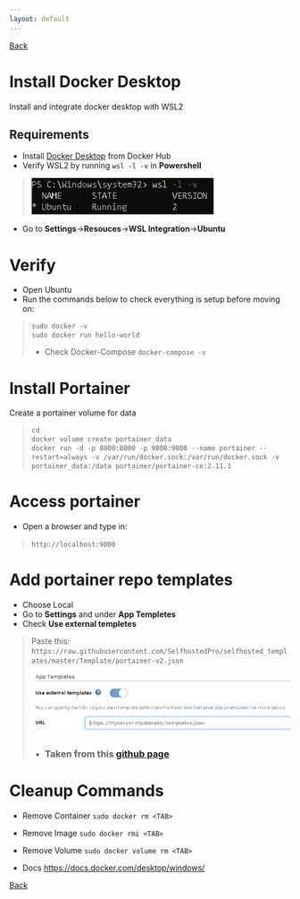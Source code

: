 ```yaml
---
layout: default
---
```

[Back](./)

# Install Docker Desktop
Install and integrate docker desktop with WSL2

## Requirements
- Install [Docker Desktop](https://hub.docker.com/editions/community/docker-ce-desktop-windows/) from Docker Hub
- Verify WSL2 by running ``wsl -l -v`` in **Powershell** 
> ![Powershell-Check](./assets/pwsh_img.PNG)

- Go to **Settings**->**Resouces**->**WSL Integration**->**Ubuntu**

# Verify 
- Open Ubuntu 
- Run the commands below to check everything is setup before moving on:
> ```
> sudo docker -v
> sudo docker run hello-world
> ```
> - Check Docker-Compose
> `docker-compose -v`

# Install Portainer
Create a portainer volume for data
> ```
> cd 
> docker volume create portainer_data
> docker run -d -p 8000:8000 -p 9000:9000 --name portainer --restart=always -v /var/run/docker.sock:/var/run/docker.sock -v portainer_data:/data portainer/portainer-ce:2.11.1
> ```

# Access portainer
- Open a browser and type in:
> `http://localhost:9000`

# Add portainer repo templates 
- Choose Local
- Go to **Settings** and under **App Templetes**
- Check **Use external templetes**
> Paste this: 
> `https://raw.githubusercontent.com/SelfhostedPro/selfhosted_templates/master/Template/portainer-v2.json`
> 
> ![Repo](/assets/portainer-temp.PNG)
> - ### Taken from this [github page](https://github.com/SelfhostedPro/selfhosted_templates)


# Cleanup Commands
- Remove Container
`sudo docker rm <TAB> `

- Remove Image
`sudo docker rmi <TAB>`

- Remove Volume
`sudo docker volume rm <TAB>`

- Docs
https://docs.docker.com/desktop/windows/

[Back](./)
